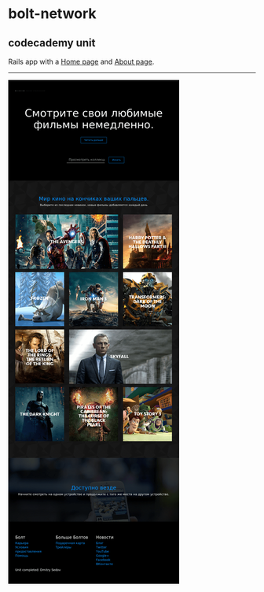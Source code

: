# bolt-network
## codecademy unit

Rails app with a [Home page](https://kinogo.herokuapp.com "demo home page") and [About page](https://kinogo.herokuapp.com/about "demo about page").

---

![screenshot](https://github.com/sedovdmitry/bolt-network/blob/master/app/assets/images/screenshot.png "screenshot app")